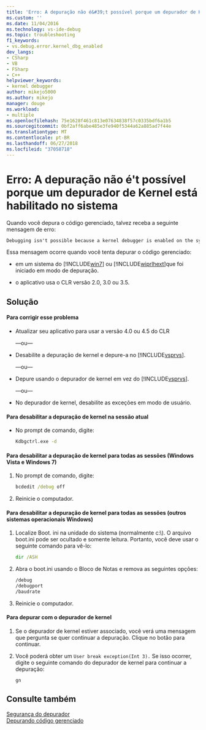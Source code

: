 ```yaml
---
title: 'Erro: A depuração não é&#39;t possível porque um depurador de Kernel está habilitado no sistema | Microsoft Docs'
ms.custom: ''
ms.date: 11/04/2016
ms.technology: vs-ide-debug
ms.topic: troubleshooting
f1_keywords:
- vs.debug.error.kernel_dbg_enabled
dev_langs:
- CSharp
- VB
- FSharp
- C++
helpviewer_keywords:
- kernel debugger
author: mikejo5000
ms.author: mikejo
manager: douge
ms.workload:
- multiple
ms.openlocfilehash: 75e1628f461c813e07634838f57c0335bdf6a1b5
ms.sourcegitcommit: 0bf2aff6abe485e3fe940f5344a62a885ad7f44e
ms.translationtype: MT
ms.contentlocale: pt-BR
ms.lasthandoff: 06/27/2018
ms.locfileid: "37058718"
---
```

# <a name="error-debugging-isn39t-possible-because-a-kernel-debugger-is-enabled-on-the-system"></a>Erro: A depuração não é&#39;t possível porque um depurador de Kernel está habilitado no sistema
Quando você depura o código gerenciado, talvez receba a seguinte mensagem de erro:  
  
```cmd
Debugging isn't possible because a kernel debugger is enabled on the system  
```  
  
 Essa mensagem ocorre quando você tenta depurar o código gerenciado:  
  
-   em um sistema do [!INCLUDE[win7](../debugger/includes/win7_md.md)] ou [!INCLUDE[wiprlhext](../debugger/includes/wiprlhext_md.md)]que foi iniciado em modo de depuração.  
  
-   o aplicativo usa o CLR versão 2.0, 3.0 ou 3.5.  
  
## <a name="solution"></a>Solução  
  
#### <a name="to-fix-this-problem"></a>Para corrigir esse problema  
  
-   Atualizar seu aplicativo para usar a versão 4.0 ou 4.5 do CLR  
  
     —ou—  
  
-   Desabilite a depuração de kernel e depure-a no [!INCLUDE[vsprvs](../code-quality/includes/vsprvs_md.md)].  
  
     —ou—  
  
-   Depure usando o depurador de kernel em vez do [!INCLUDE[vsprvs](../code-quality/includes/vsprvs_md.md)].  
  
     —ou—  
  
-   No depurador de kernel, desabilite as exceções em modo de usuário.  
  
#### <a name="to-disable-kernel-debugging-in-the-current-session"></a>Para desabilitar a depuração de kernel na sessão atual  
  
-   No prompt de comando, digite:  
  
    ```cmd
    Kdbgctrl.exe -d  
    ```  
  
#### <a name="to-disable-kernel-debugging-for-all-sessions-windows-vista-and-windows-7"></a>Para desabilitar a depuração de kernel para todas as sessões (Windows Vista e Windows 7)  
  
1.  No prompt de comando, digite:  
  
    ```cmd
    bcdedit /debug off   
    ```  
  
2.  Reinicie o computador.  
  
#### <a name="to-disable-kernel-debugging-for-all-sessions-other-windows-operating-systems"></a>Para desabilitar a depuração de kernel para todas as sessões (outros sistemas operacionais Windows)  
  
1.  Localize Boot. ini na unidade do sistema (normalmente c:\\). O arquivo boot.ini pode ser ocultado e somente leitura. Portanto, você deve usar o seguinte comando para vê-lo:  
  
    ```cmd
    dir /ASH  
    ```  
  
2.  Abra o boot.ini usando o Bloco de Notas e remova as seguintes opções:  
  
    ```cmd
    /debug  
    /debugport  
    /baudrate  
    ```  
  
3.  Reinicie o computador.  
  
#### <a name="to-debug-with-the-kernel-debugger"></a>Para depurar com o depurador de kernel  
  
1.  Se o depurador de kernel estiver associado, você verá uma mensagem que pergunta se quer continuar a depuração. Clique no botão para continuar.  
  
2.  Você poderá obter um `User break exception(Int 3).` Se isso ocorrer, digite o seguinte comando do depurador de kernel para continuar a depuração:  
  
     `gn`  
  
## <a name="see-also"></a>Consulte também  
 [Segurança do depurador](../debugger/debugger-security.md)   
 [Depurando código gerenciado](../debugger/debugging-managed-code.md)
